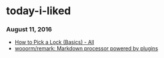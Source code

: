 # today-i-liked

### August 11, 2016
- [How to Pick a Lock (Basics) - All](http://www.instructables.com/id/How-to-Pick-a-Lock-Basics/?ALLSTEPS) 
- [wooorm/remark: Markdown processor powered by plugins](https://github.com/wooorm/remark) 
